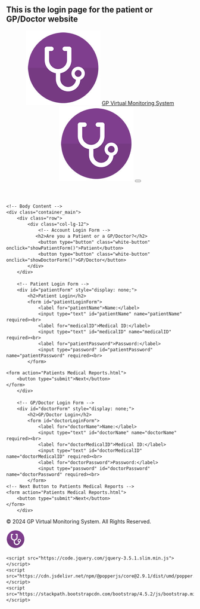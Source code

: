 ## This is the login page for the patient or GP/Doctor website
<!DOCTYPE html>
<html lang="en">
<head>
    <meta charset="UTF-8">
    <meta name="viewport" content="width=device-width, initial-scale=1.0">
    <title>GP Patient Monitoring System</title>
    <link rel="stylesheet" href="style.css">
    <link rel="stylesheet" href="https://cdnjs.cloudflare.com/ajax/libs/font-awesome/5.15.4/css/all.min.css">
    <link rel="stylesheet" href="https://stackpath.bootstrapcdn.com/bootstrap/4.5.2/css/bootstrap.min.css">
 <script src="script.js" defer></script>
</head>
<body>

<header class="header">
    <nav class="navbar navbar-expand-lg navbar-light bg-light">
        <div class="container">
            <!-- Left Image -->
            <img src="gp_logo.png" alt="Left Image" class="header-image mr-2">
            <!-- Centered Text -->
            <a class="navbar-brand mx-auto" href="#">
                GP Virtual Monitoring System
            </a>
            <!-- Right Image -->
            <img src="gp_logo.png" alt="Right Image" class="header-image ml-2">
            <!-- Navbar Toggler Button -->
            <button class="navbar-toggler" type="button" data-toggle="collapse" data-target="#navbarNav"
                aria-controls="navbarNav" aria-expanded="false" aria-label="Toggle navigation">
                <span class="navbar-toggler-icon"></span>
            </button>
        </div>
    </nav>
</header>



    <!-- Body Content -->
    <div class="container_main">
        <div class="row">
            <div class="col-lg-12">
                <!-- Account Login Form -->
               <h2>Are you a Patient or a GP/Doctor?</h2>
                <button type="button" class="white-button" onclick="showPatientForm()">Patient</button>
                <button type="button" class="white-button" onclick="showDoctorForm()">GP/Doctor</button>
            </div>
        </div>

        <!-- Patient Login Form -->
        <div id="patientForm" style="display: none;">
            <h2>Patient Login</h2>
            <form id="patientLoginForm">
                <label for="patientName">Name:</label>
                <input type="text" id="patientName" name="patientName" required><br>
                <label for="medicalID">Medical ID:</label>
                <input type="text" id="medicalID" name="medicalID" required><br>
                <label for="patientPassword">Password:</label>
                <input type="password" id="patientPassword" name="patientPassword" required><br>
            </form>
   <!-- Next Button to Patients Medical Reports -->
    <form action="Patients Medical Reports.html">
        <button type="submit">Next</button>
    </form>
        </div>

        <!-- GP/Doctor Login Form -->
        <div id="doctorForm" style="display: none;">
            <h2>GP/Doctor Login</h2>
            <form id="doctorLoginForm">
                <label for="doctorName">Name:</label>
                <input type="text" id="doctorName" name="doctorName" required><br>
                <label for="doctorMedicalID">Medical ID:</label>
                <input type="text" id="doctorMedicalID" name="doctorMedicalID" required><br>
                <label for="doctorPassword">Password:</label>
                <input type="password" id="doctorPassword" name="doctorPassword" required><br>
            </form>
    <!-- Next Button to Patients Medical Reports -->
    <form action="Patients Medical Reports.html">
        <button type="submit">Next</button>
    </form>
        </div>

<footer class="footer bg-dark text-white">
    <div class="container">
        <div class="row align-items-center">
            <div class="col-lg-6 footer-content">
                <p class="font-weight-bold">&copy; 2024 GP Virtual Monitoring System. All Rights Reserved.</p>
            </div>
            <div class="col-lg-6">
                <img src="gp_logo.png" alt="GP Logo" class="img-fluid float-right" style="max-height: 50px;">
            </div>
        </div>
    </div>
</footer>

    <script src="https://code.jquery.com/jquery-3.5.1.slim.min.js"></script>
    <script src="https://cdn.jsdelivr.net/npm/@popperjs/core@2.9.1/dist/umd/popper.min.js"></script>
    <script src="https://stackpath.bootstrapcdn.com/bootstrap/4.5.2/js/bootstrap.min.js"></script>

</body>
</html>

